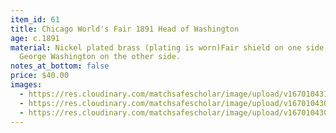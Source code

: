 ```yaml
---
item_id: 61
title: Chicago World's Fair 1891 Head of Washington
age: c.1891
material: Nickel plated brass (plating is worn)Fair shield on one side, head of
  George Washington on the other side.
notes_at_bottom: false
price: $40.00
images:
  - https://res.cloudinary.com/matchsafescholar/image/upload/v1670104310/Chicago3.jpg
  - https://res.cloudinary.com/matchsafescholar/image/upload/v1670104309/Chicago1.jpg
  - https://res.cloudinary.com/matchsafescholar/image/upload/v1670104309/Chicago2.jpg
---
```

